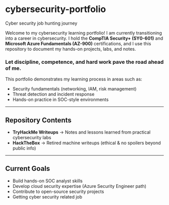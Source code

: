 # cybersecurity-portfolio
Cyber security job hunting journey

Welcome to my cybersecurity learning portfolio!
I am currently transitioning into a career in cybersecurity. I hold the **CompTIA Security+ (SY0-601)** and **Microsoft Azure Fundamentals (AZ-900)** certifications, and I use this repository to document my hands-on projects, labs, and notes.

### Let discipline, competence, and hard work pave the road ahead of me.

This portfolio demonstrates my learning process in areas such as:

* Security fundamentals (networking, IAM, risk management)
* Threat detection and incident response
* Hands-on practice in SOC-style environments
---

## Repository Contents

* **TryHackMe Writeups** → Notes and lessons learned from practical cybersecurity labs
* **HackTheBox** → Retired machine writeups (ethical & no spoilers beyond public info)
---
<!--
## Technologies & Tools I Work With

* **Operating Systems**: Linux
* **Networking & Security**: Nmap, Wireshark
* **SIEM/Monitoring**: Wazuh, Splunk
* **Scripting**: Python, PowerShell, Bash

---
-->

## Current Goals

* Build hands-on SOC analyst skills
* Develop cloud security expertise (Azure Security Engineer path)
* Contribute to open-source security projects
* Getting cyber security related job
